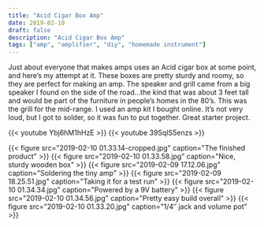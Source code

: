 ```yaml
---
title: "Acid Cigar Box Amp"
date: 2019-02-10
draft: false
description: "Acid Cigar Box Amp"
tags: ["amp", "amplifier", "diy", "homemade instrument"]
---
```

Just about everyone that makes amps uses an Acid cigar box at some point, and here’s my attempt at it. These boxes are pretty sturdy and roomy, so they are perfect for making an amp. The speaker and grill came from a big speaker I found on the side of the road…the kind that was about 3 feet tall and would be part of the furniture in people’s homes in the 80’s. This was the grill for the mid-range. I used an amp kit I bought online. It’s not very loud, but I got to solder, so it was fun to put together. Great starter project.

{{< youtube Ybj6hM1hHzE >}}
{{< youtube 39SqlS5enzs >}}

{{< figure src="2019-02-10 01.33.14-cropped.jpg" caption="The finished product" >}}
{{< figure src="2019-02-10 01.33.58.jpg" caption="Nice, sturdy wooden box" >}}
{{< figure src="2019-02-09 17.12.06.jpg" caption="Soldering the tiny amp" >}}
{{< figure src="2019-02-09 18.25.51.jpg" caption="Taking it for a test run" >}}
{{< figure src="2019-02-10 01.34.34.jpg" caption="Powered by a 9V battery" >}}
{{< figure src="2019-02-10 01.34.56.jpg" caption="Pretty easy build overall" >}}
{{< figure src="2019-02-10 01.33.20.jpg" caption="1/4″ jack and volume pot" >}}

